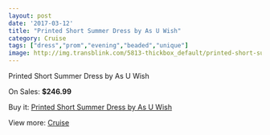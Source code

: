```yaml
---
layout: post
date: '2017-03-12'
title: "Printed Short Summer Dress by As U Wish"
category: Cruise
tags: ["dress","prom","evening","beaded","unique"]
image: http://img.transblink.com/5813-thickbox_default/printed-short-summer-dress-by-as-u-wish.jpg
---
```

Printed Short Summer Dress by As U Wish

On Sales: **$246.99**
<a href="https://www.transblink.com/en/cruise/1892-printed-short-summer-dress-by-as-u-wish.html"><amp-img layout="responsive" width="600" height="600" src="//img.transblink.com/5813-thickbox_default/printed-short-summer-dress-by-as-u-wish.jpg" alt="Printed Short Summer Dress by As U Wish 0" /></a>
<a href="https://www.transblink.com/en/cruise/1892-printed-short-summer-dress-by-as-u-wish.html"><amp-img layout="responsive" width="600" height="600" src="//img.transblink.com/5815-thickbox_default/printed-short-summer-dress-by-as-u-wish.jpg" alt="Printed Short Summer Dress by As U Wish 1" /></a>
<a href="https://www.transblink.com/en/cruise/1892-printed-short-summer-dress-by-as-u-wish.html"><amp-img layout="responsive" width="600" height="600" src="//img.transblink.com/5814-thickbox_default/printed-short-summer-dress-by-as-u-wish.jpg" alt="Printed Short Summer Dress by As U Wish 2" /></a>

Buy it: [Printed Short Summer Dress by As U Wish](https://www.transblink.com/en/cruise/1892-printed-short-summer-dress-by-as-u-wish.html "Printed Short Summer Dress by As U Wish")

View more: [Cruise](https://www.transblink.com/en/5-cruise "Cruise")
